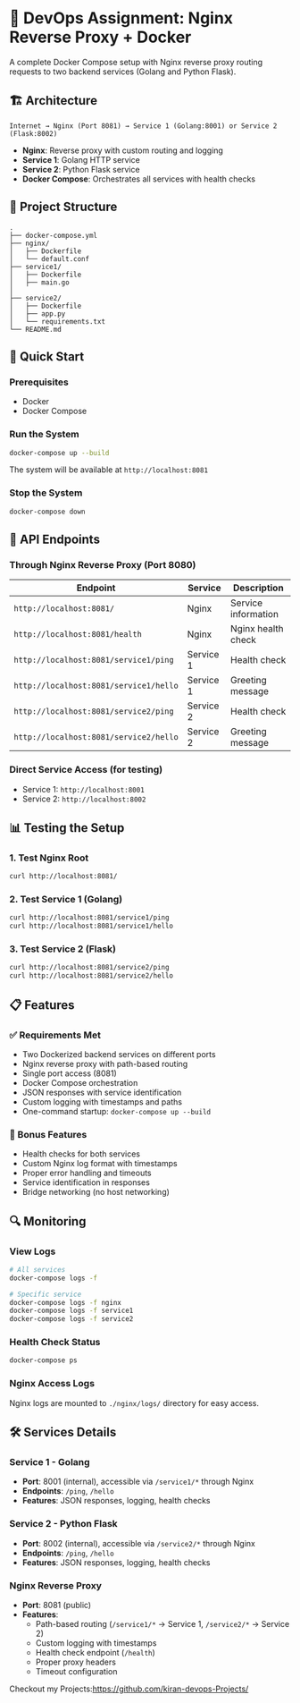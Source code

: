 # 🚀 DevOps Assignment: Nginx Reverse Proxy + Docker

A complete Docker Compose setup with Nginx reverse proxy routing requests to two backend services (Golang and Python Flask).

## 🏗️ Architecture

```
Internet → Nginx (Port 8081) → Service 1 (Golang:8001) or Service 2 (Flask:8002)
```

- **Nginx**: Reverse proxy with custom routing and logging
- **Service 1**: Golang HTTP service 
- **Service 2**: Python Flask service
- **Docker Compose**: Orchestrates all services with health checks

## 📁 Project Structure

```
.
├── docker-compose.yml
├── nginx/
│   ├── Dockerfile
│   └── default.conf
├── service1/
│   ├── Dockerfile
│   ├── main.go
│
├── service2/
│   ├── Dockerfile
│   ├── app.py
│   └── requirements.txt
└── README.md
```

## 🚀 Quick Start

### Prerequisites
- Docker
- Docker Compose

### Run the System

```bash
docker-compose up --build
```

The system will be available at `http://localhost:8081`

### Stop the System

```bash
docker-compose down
```

## 🔗 API Endpoints

### Through Nginx Reverse Proxy (Port 8080)

| Endpoint | Service | Description |
|----------|---------|-------------|
| `http://localhost:8081/` | Nginx | Service information |
| `http://localhost:8081/health` | Nginx | Nginx health check |
| `http://localhost:8081/service1/ping` | Service 1 | Health check |
| `http://localhost:8081/service1/hello` | Service 1 | Greeting message |
| `http://localhost:8081/service2/ping` | Service 2 | Health check |
| `http://localhost:8081/service2/hello` | Service 2 | Greeting message |

### Direct Service Access (for testing)

- Service 1: `http://localhost:8001`
- Service 2: `http://localhost:8002`

## 📊 Testing the Setup

### 1. Test Nginx Root
```bash
curl http://localhost:8081/
```

### 2. Test Service 1 (Golang)
```bash
curl http://localhost:8081/service1/ping
curl http://localhost:8081/service1/hello
```

### 3. Test Service 2 (Flask)
```bash
curl http://localhost:8081/service2/ping
curl http://localhost:8081/service2/hello
```

## 📋 Features

### ✅ Requirements Met
- Two Dockerized backend services on different ports
- Nginx reverse proxy with path-based routing
-  Single port access (8081)
-  Docker Compose orchestration
-  JSON responses with service identification
-  Custom logging with timestamps and paths
-  One-command startup: `docker-compose up --build`

### 🎯 Bonus Features
-  Health checks for both services
-  Custom Nginx log format with timestamps
-  Proper error handling and timeouts
-  Service identification in responses
-  Bridge networking (no host networking)

## 🔍 Monitoring

### View Logs
```bash
# All services
docker-compose logs -f

# Specific service
docker-compose logs -f nginx
docker-compose logs -f service1
docker-compose logs -f service2
```

### Health Check Status
```bash
docker-compose ps
```

### Nginx Access Logs
Nginx logs are mounted to `./nginx/logs/` directory for easy access.

## 🛠️ Services Details

### Service 1 - Golang
- **Port**: 8001 (internal), accessible via `/service1/*` through Nginx
- **Endpoints**: `/ping`, `/hello`
- **Features**: JSON responses, logging, health checks

### Service 2 - Python Flask
- **Port**: 8002 (internal), accessible via `/service2/*` through Nginx  
- **Endpoints**: `/ping`, `/hello`
- **Features**: JSON responses, logging, health checks

### Nginx Reverse Proxy
- **Port**: 8081 (public)
- **Features**: 
  - Path-based routing (`/service1/*` → Service 1, `/service2/*` → Service 2)
  - Custom logging with timestamps
  - Health check endpoint (`/health`)
  - Proper proxy headers
  - Timeout configuration

Checkout my Projects:https://github.com/kiran-devops-Projects/